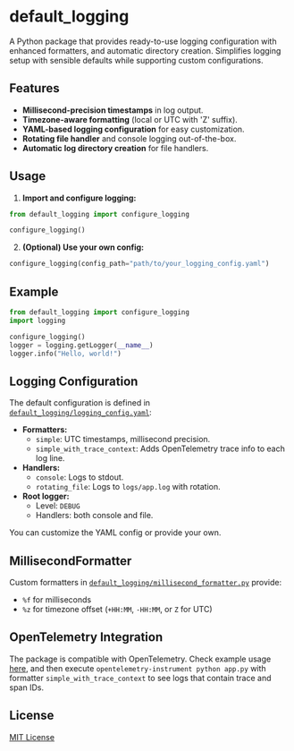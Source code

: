 # default_logging

A Python package that provides ready-to-use logging configuration with enhanced formatters, and automatic directory creation. Simplifies logging setup with sensible defaults while supporting custom configurations.

## Features

- **Millisecond-precision timestamps** in log output.
- **Timezone-aware formatting** (local or UTC with 'Z' suffix).
- **YAML-based logging configuration** for easy customization.
- **Rotating file handler** and console logging out-of-the-box.
- **Automatic log directory creation** for file handlers.

## Usage

1. **Import and configure logging:**

```python
from default_logging import configure_logging

configure_logging()
```

2. **(Optional) Use your own config:**

```python
configure_logging(config_path="path/to/your_logging_config.yaml")
```

## Example

```python
from default_logging import configure_logging
import logging

configure_logging()
logger = logging.getLogger(__name__)
logger.info("Hello, world!")
```

## Logging Configuration

The default configuration is defined in [`default_logging/logging_config.yaml`](https://github.com/kquiet/python_default_logging/blob/main/default_logging/logging_config.yaml):

- **Formatters:**  
  - `simple`: UTC timestamps, millisecond precision.
  - `simple_with_trace_context`: Adds OpenTelemetry trace info to each log line.
- **Handlers:**  
  - `console`: Logs to stdout.
  - `rotating_file`: Logs to `logs/app.log` with rotation.
- **Root logger:**  
  - Level: `DEBUG`
  - Handlers: both console and file.

You can customize the YAML config or provide your own.

## MillisecondFormatter

Custom formatters in [`default_logging/millisecond_formatter.py`](https://github.com/kquiet/python_default_logging/blob/main/default_logging/millisecond_formatter.py) provide:

- `%f` for milliseconds
- `%z` for timezone offset (`+HH:MM`, `-HH:MM`, or `Z` for UTC)

## OpenTelemetry Integration

The package is compatible with OpenTelemetry. Check example usage [here](https://github.com/kquiet/python_default_logging/blob/main/app.py), and then execute `opentelemetry-instrument python app.py` with formatter `simple_with_trace_context` to see logs that contain trace and span IDs.


## License

[MIT License](https://github.com/kquiet/python_default_logging/blob/main/LICENSE)